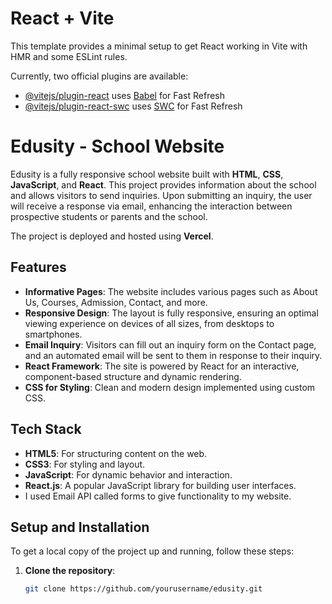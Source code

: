 # React + Vite

This template provides a minimal setup to get React working in Vite with HMR and some ESLint rules.

Currently, two official plugins are available:

- [@vitejs/plugin-react](https://github.com/vitejs/vite-plugin-react/blob/main/packages/plugin-react/README.md) uses [Babel](https://babeljs.io/) for Fast Refresh
- [@vitejs/plugin-react-swc](https://github.com/vitejs/vite-plugin-react-swc) uses [SWC](https://swc.rs/) for Fast Refresh

# Edusity - School Website

Edusity is a fully responsive school website built with **HTML**, **CSS**, **JavaScript**, and **React**. This project provides information about the school and allows visitors to send inquiries. Upon submitting an inquiry, the user will receive a response via email, enhancing the interaction between prospective students or parents and the school.

The project is deployed and hosted using **Vercel**.

## Features

- **Informative Pages**: The website includes various pages such as About Us, Courses, Admission, Contact, and more.
- **Responsive Design**: The layout is fully responsive, ensuring an optimal viewing experience on devices of all sizes, from desktops to smartphones.
- **Email Inquiry**: Visitors can fill out an inquiry form on the Contact page, and an automated email will be sent to them in response to their inquiry.
- **React Framework**: The site is powered by React for an interactive, component-based structure and dynamic rendering.
- **CSS for Styling**: Clean and modern design implemented using custom CSS.

## Tech Stack

- **HTML5**: For structuring content on the web.
- **CSS3**: For styling and layout.
- **JavaScript**: For dynamic behavior and interaction.
- **React.js**: A popular JavaScript library for building user interfaces.
- I used Email API called forms to give functionality to my website.

## Setup and Installation

To get a local copy of the project up and running, follow these steps:

1. **Clone the repository**:
   ```bash
   git clone https://github.com/yourusername/edusity.git
